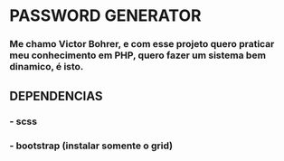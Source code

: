 # PASSWORD GENERATOR
### Me chamo Victor Bohrer, e com esse projeto quero praticar meu conhecimento em PHP, quero fazer um sistema bem dinamico, é isto.
## DEPENDENCIAS
### - scss
### - bootstrap (instalar somente o grid)
###
